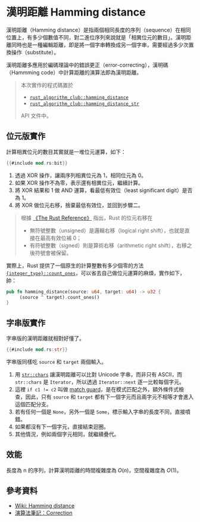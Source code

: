 # 漢明距離 Hamming distance

漢明距離（Hamming distance）是指兩個相同長度的序列（sequence）在相同位置上，有多少個數值不同，對二進位序列來說就是「相異位元的數目」。漢明距離同時也是一種編輯距離，即是將一個字串轉換成另一個字串，需要經過多少次置換操作（substitute）。

漢明距離多應用於編碼理論中的錯誤更正（error-correcting），漢明碼（Hammming code）中計算距離的演算法即為漢明距離。

> 本次實作的程式碼置於
>
> - [`rust_algorithm_club::hamming_distance`][]
> - [`rust_algorithm_club::hamming_distance_str`][]
>
> API 文件中。

[`rust_algorithm_club::hamming_distance`]: /doc/rust_algorithm_club/fn.hamming_distance.html
[`rust_algorithm_club::hamming_distance_str`]: /doc/rust_algorithm_club/fn.hamming_distance_str.html

## 位元版實作

計算相異位元的數目其實就是一堆位元運算，如下：

```rust
{{#include mod.rs:bit}}
```

1. 透過 XOR 操作，讓兩序列相異位元為 1，相同位元為 0。
2. 如果 XOR 操作不為零，表示還有相異位元，繼續計算。
3. 將 XOR 結果和 1 做 AND 運算，看最低有效位（least significant digit）是否為 1。
4. 將 XOR 做位元右移，捨棄最低有效位，並回到步驟二。

> 根據 [《The Rust Reference》][] 指出，Rust 的位元右移在
>
> - 無符號整數（unsigned）是邏輯右移（logical right shift），也就是直接在最高有效位補 0；
> - 有符號整數（signed）則是算術右移（arithmetic right shift），右移之後符號會被保留。

[《The Rust Reference》]: https://doc.rust-lang.org/reference/expressions/operator-expr.html#arithmetic-and-logical-binary-operators

實際上，Rust 提供了一個原生的計算整數有多少個零的方法 [`{integer_type}::count_ones`][]，可以省去自己做位元運算的麻煩，實作如下，帥：

```rust
pub fn hamming_distance(source: u64, target: u64) -> u32 {
     (source ^ target).count_ones()
}
```

[`{integer_type}::count_ones`]: https://doc.rust-lang.org/stable/std/?search=count_ones

## 字串版實作

字串版的漢明距離就相對好懂了。

```rust
{{#include mod.rs:str}}
```

字串版同樣吃 `source` 和 `target` 兩個輸入。

1. 用 [`str::chars`][] 讓漢明距離可以比對 Unicode 字串，而非只有 ASCII，而 `str::chars` 是 `Iterator`，所以透過 `Iterator::next` 逐一比較每個字元。
2. 這裡 `if c1 != c2` 叫做 [match guard][]，是在模式匹配之外，額外條件式檢查，因此，只有 `source` 和 `target` 都有下一個字元而且兩字元不相等才會進入這個匹配分支。
3. 若有任何一個是 `None`，另外一個是 `Some`，標示輸入字串的長度不同，直接噴錯。
4. 如果都沒有下一個字元，直接結束迴圈。
5. 其他情況，例如兩個字元相同，就繼續疊代。

[`str::chars`]: http://doc.rust-lang.org/std/primitive.str.html#method.chars
[match guard]: https://doc.rust-lang.org/reference/expressions/match-expr.html#match-guards

## 效能

長度為 n 的序列，計算漢明距離的時間複雜度為 $O(n)$，空間複雜度為 $O(1)$。

## 參考資料

- [Wiki: Hamming distance](https://en.wikipedia.org/wiki/Hamming_distance)
- [演算法筆記：Correction](https://web.ntnu.edu.tw/~algo/Correction.html)
